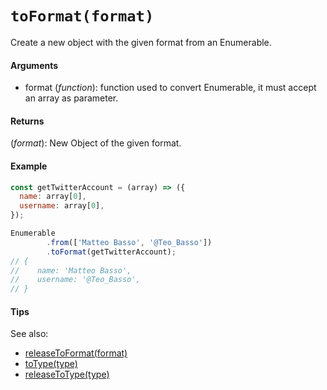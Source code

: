 # `toFormat(format)`

Create a new object with the given format from an Enumerable.

#### Arguments

- format (*function*): function used to convert Enumerable, it must accept an array as parameter.

#### Returns

(*format*): New Object of the given format.

#### Example

```js
const getTwitterAccount = (array) => ({
  name: array[0],
  username: array[0],
});

Enumerable
        .from(['Matteo Basso', '@Teo_Basso'])
        .toFormat(getTwitterAccount);
// {
//    name: 'Matteo Basso',
//    username: '@Teo_Basso',
// }
```

#### Tips

See also:
- [releaseToFormat(format)](/ReleaseToFormat.md)
- [toType(type)](/ToType.md)
- [releaseToType(type)](/ReleaseToType.md)
